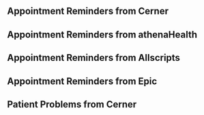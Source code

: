## Appointment Reminders from Cerner

## Appointment Reminders from athenaHealth

## Appointment Reminders from Allscripts

## Appointment Reminders from Epic

## Patient Problems from Cerner
